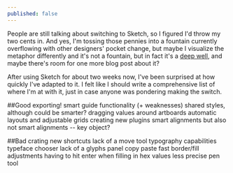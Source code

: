 ```yaml
---
published: false
---
```



People are still talking about switching to Sketch, so I figured I'd throw my two cents in. And yes, I'm tossing those pennies into a fountain currently overflowing with other designers' pocket change, but maybe I visualize the metaphor differently and it's not a fountain, but in fact it's a [deep well](https://twitter.com/blk/status/599257346724876289), and maybe there's room for one more blog post about it?

After using Sketch for about two weeks now, I've been surprised at how quickly I've adapted to it. I felt like I should write a comprehensive list of where I'm at with it, just in case anyone was pondering making the switch.

##Good
exporting!
smart guide functionality (+ weaknesses)
shared styles, although could be smarter?
dragging values around
artboards
automatic layouts and adjustable grids
creating new plugins
smart alignments
	but also not smart alignments -- key object?


##Bad
crating new shortcuts
lack of a move tool
typography capabilities
	typeface chooser
    lack of a glyphs panel
copy paste
fast border/fill adjustments
having to hit enter when filling in hex values
less precise pen tool
